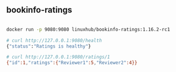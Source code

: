 
## bookinfo-ratings

```bash

docker run -p 9080:9080 linuxhub/bookinfo-ratings:1.16.2-rc1

```

```bash
# curl http://127.0.0.1:9080/health
{"status":"Ratings is healthy"}

# curl http://127.0.0.1:9080/ratings/1
{"id":1,"ratings":{"Reviewer1":5,"Reviewer2":4}}
```